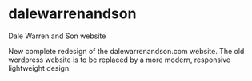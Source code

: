 dalewarrenandson
================

Dale Warren and Son website

New complete redesign of the dalewarrenandson.com website.
The old wordpress website is to be replaced by a more modern, responsive lightweight design.
